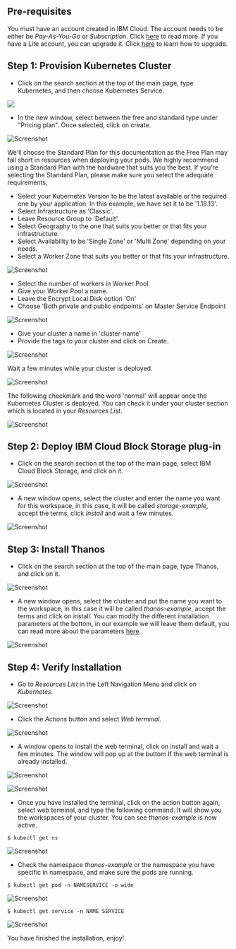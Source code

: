 ## Pre-requisites

You must have an account created in IBM Cloud. The account needs to be either be *Pay-As-You-Go* or *Subscription*. Click [here](https://cloud.ibm.com/docs/account?topic=account-accounts "here") to read more.
If you have a Lite account, you can upgrade it. Click [here](https://cloud.ibm.com/docs/account?topic=account-account-getting-started#account-gs-upgrade "here") to learn how to upgrade.

## Step 1: Provision Kubernetes Cluster

* Click on the search section at the top of the main page, type Kubernetes, and then choose Kubernetes Service.

![](Kubernetes1.PNG)

* In the new window, select between the free and standard type under "Pricing plan". Once selected, click on create.

![Screenshot](KubernetesPaid1.PNG)

We'll choose the Standard Plan for this documentation as the Free Plan may fall short in resources when deploying your pods. We highly recommend using a Standard Plan with the hardware that suits you the best. If you're selecting the Standard Plan, please make sure you select the adequate requirements,

* Select your Kubernetes Version to be the latest available or the required one by your application. In this example, we have set it to be '1.18.13'.
* Select Infrastructure as 'Classic'.
* Leave Resource Group to 'Default'.
* Select Geography to the one that suits you better or that fits your infrastructure.
* Select Availability to be 'Single Zone' or 'Multi Zone' depending on your needs.
* Select a Worker Zone that suits you better or that fits your infrastructure.

![Screenshot](KubernetesPaid2.PNG)

* Select the number of workers in Worker Pool.
* Give your Worker Pool a name.
* Leave the Encrypt Local Disk option 'On'
* Choose 'Both private and public endpoints' on Master Service Endpoint

![Screenshot](KubernetesPaid4.PNG)

* Give your cluster a name in 'cluster-name'
* Provide the tags to your cluster and click on Create.

![Screenshot](KubernetesPaid5.PNG)

Wait a few minutes while your cluster is deployed.

![Screenshot](KubernetesPaid3.PNG)

The following checkmark and the word 'normal' will appear once the Kubernetes Cluster is deployed. You can check it under your cluster section which is located in your *Resources List*.

![Screenshot](KubernetesPaid6.PNG)


## Step 2:  Deploy IBM Cloud Block Storage plug-in

* Click on the search section at the top of the main page, select IBM Cloud Block Storage, and click on it.

![Screenshot](Storage1.PNG)

* A new window opens, select the cluster and enter the name you want for this workspace, in this case, it will be called _storage-example_, accept the terms, click *Install* and wait a few minutes.

![Screenshot](StoragePaid1.PNG)


## Step 3: Install Thanos

* Click on the search section at the top of the main page, type Thanos, and click on it.

![Screenshot](thanos1.PNG)

*  A new window opens, select the cluster and put the name you want to the workspace, in this case it will be called _thanos-example_, accept the terms and click on install. You can modify the different installation parameters at the bottom, in our example we will leave them default, you can read more about the parameters [here](https://cloud.ibm.com/catalog/content/thanos#about "here").


![Screenshot](thanos2.PNG)


## Step 4: Verify Installation

* Go to *Resources List* in the Left Navigation Menu and click on *Kubernetes*.

![Screenshot](test1.png)

* Click the *Actions* button and select *Web terminal*.

![Screenshot](test2.PNG)

* A window opens to install the web terminal, click on install and wait a few minutes. The window will pop up at the buttom If the web terminal is already installed.

![Screenshot](test3.PNG)

![Screenshot](test7.PNG)

* Once you have installed the terminal, click on the action button again, select web terminal, and type the following command. It will show you the workspaces of your cluster. You can see *thanos-example* is now active.

`$ kubectl get ns`

![Screenshot](testthanos1.png)

* Check the namespace _thanos-example_ or the namespace you have specific in namespace, and make sure the pods are running.

`$ kubectl get pod -n NAMESERVICE -o wide`

![Screenshot](testthanos2.PNG)

`$ kubectl get service -n NAME SERVICE`

![Screenshot](testthanos3.PNG)

You have finished the installation, enjoy!

